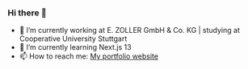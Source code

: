 ### Hi there 👋
- 🔭 I’m currently working at E. ZOLLER GmbH & Co. KG | studying at Cooperative University Stuttgart
- 🌱 I’m currently learning Next.js 13
- 📫 How to reach me: [My portfolio website](tobiasgleiter.de)
<!--
**TobiasGleiter/TobiasGleiter** is a ✨ _special_ ✨ repository because its `README.md` (this file) appears on your GitHub profile.

Here are some ideas to get you started:

- 🔭 I’m currently working on ...
- 🌱 I’m currently learning ...
- 👯 I’m looking to collaborate on ...
- 🤔 I’m looking for help with ...
- 💬 Ask me about ...
- 📫 How to reach me: ...
- 😄 Pronouns: ...
- ⚡ Fun fact: ...
-->
